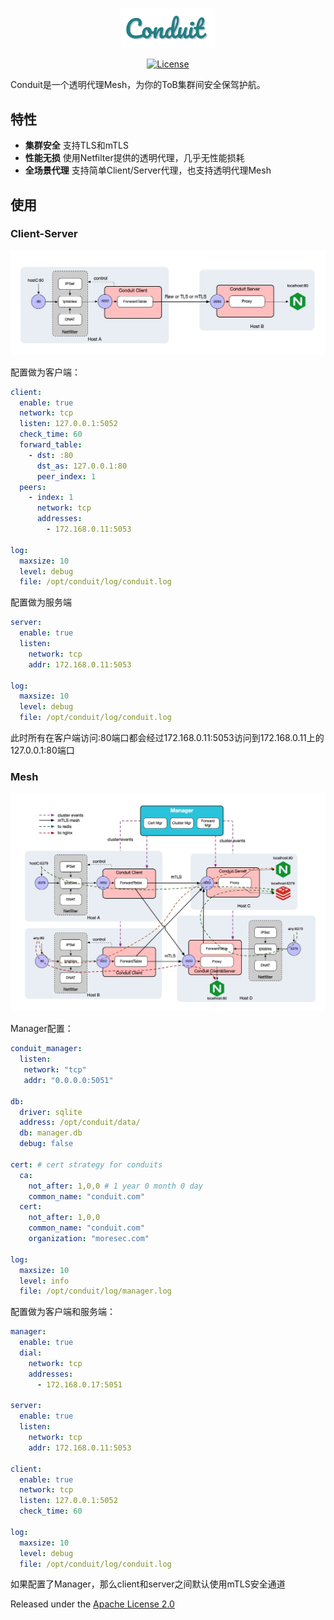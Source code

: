 <p align=center>
<img src="./docs/diagrams/logo.png" width="30%" height="30%">
</p>

<div align="center">

[![License](https://img.shields.io/badge/License-Apache_2.0-blue.svg)](https://opensource.org/licenses/Apache-2.0)

</div>

Conduit是一个透明代理Mesh，为你的ToB集群间安全保驾护航。

## 特性

- **集群安全** 支持TLS和mTLS
- **性能无损** 使用Netfilter提供的透明代理，几乎无性能损耗
- **全场景代理** 支持简单Client/Server代理，也支持透明代理Mesh


## 使用

### Client-Server

![](./docs/diagrams/client-server.jpg)


配置做为客户端：

```yaml
client:
  enable: true
  network: tcp
  listen: 127.0.0.1:5052
  check_time: 60
  forward_table:
    - dst: :80
      dst_as: 127.0.0.1:80
      peer_index: 1
  peers:
    - index: 1
      network: tcp
      addresses:
        - 172.168.0.11:5053

log:
  maxsize: 10
  level: debug
  file: /opt/conduit/log/conduit.log
```

配置做为服务端

```yaml
server:
  enable: true
  listen:
    network: tcp
    addr: 172.168.0.11:5053

log:
  maxsize: 10
  level: debug
  file: /opt/conduit/log/conduit.log
```

此时所有在客户端访问:80端口都会经过172.168.0.11:5053访问到172.168.0.11上的127.0.0.1:80端口

### Mesh

![](./docs/diagrams/conduit.jpg)


Manager配置：

```yaml
conduit_manager:
  listen:
   network: "tcp"
   addr: "0.0.0.0:5051"

db:
  driver: sqlite
  address: /opt/conduit/data/
  db: manager.db
  debug: false

cert: # cert strategy for conduits
  ca:
    not_after: 1,0,0 # 1 year 0 month 0 day
    common_name: "conduit.com"
  cert:
    not_after: 1,0,0
    common_name: "conduit.com"
    organization: "moresec.com"

log:
  maxsize: 10
  level: info
  file: /opt/conduit/log/manager.log
```


配置做为客户端和服务端：

```yaml
manager:
  enable: true
  dial:
    network: tcp
    addresses:
      - 172.168.0.17:5051

server:
  enable: true
  listen:
    network: tcp
    addr: 172.168.0.11:5053

client:
  enable: true
  network: tcp
  listen: 127.0.0.1:5052
  check_time: 60

log:
  maxsize: 10
  level: debug
  file: /opt/conduit/log/conduit.log
```

如果配置了Manager，那么client和server之间默认使用mTLS安全通道

Released under the [Apache License 2.0](https://github.com/moresec-io/conduit/blob/main/LICENSE)